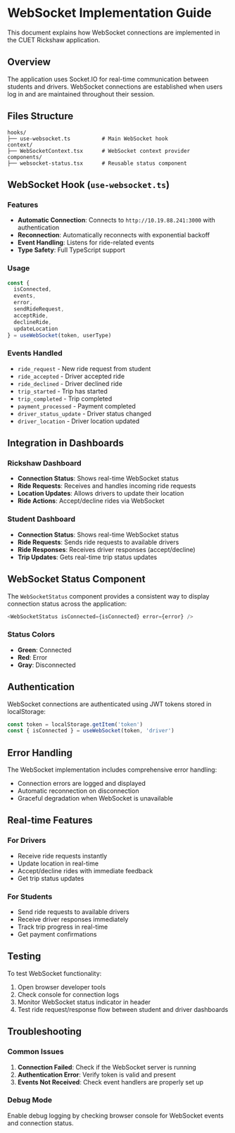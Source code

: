 # WebSocket Implementation Guide

This document explains how WebSocket connections are implemented in the CUET Rickshaw application.

## Overview

The application uses Socket.IO for real-time communication between students and drivers. WebSocket connections are established when users log in and are maintained throughout their session.

## Files Structure

```
hooks/
├── use-websocket.ts          # Main WebSocket hook
context/
├── WebSocketContext.tsx      # WebSocket context provider
components/
├── websocket-status.tsx      # Reusable status component
```

## WebSocket Hook (`use-websocket.ts`)

### Features
- **Automatic Connection**: Connects to `http://10.19.88.241:3000` with authentication
- **Reconnection**: Automatically reconnects with exponential backoff
- **Event Handling**: Listens for ride-related events
- **Type Safety**: Full TypeScript support

### Usage
```typescript
const { 
  isConnected, 
  events, 
  error, 
  sendRideRequest, 
  acceptRide, 
  declineRide,
  updateLocation 
} = useWebSocket(token, userType)
```

### Events Handled
- `ride_request` - New ride request from student
- `ride_accepted` - Driver accepted ride
- `ride_declined` - Driver declined ride
- `trip_started` - Trip has started
- `trip_completed` - Trip completed
- `payment_processed` - Payment completed
- `driver_status_update` - Driver status changed
- `driver_location` - Driver location updated

## Integration in Dashboards

### Rickshaw Dashboard
- **Connection Status**: Shows real-time WebSocket status
- **Ride Requests**: Receives and handles incoming ride requests
- **Location Updates**: Allows drivers to update their location
- **Ride Actions**: Accept/decline rides via WebSocket

### Student Dashboard
- **Connection Status**: Shows real-time WebSocket status
- **Ride Requests**: Sends ride requests to available drivers
- **Ride Responses**: Receives driver responses (accept/decline)
- **Trip Updates**: Gets real-time trip status updates

## WebSocket Status Component

The `WebSocketStatus` component provides a consistent way to display connection status across the application:

```typescript
<WebSocketStatus isConnected={isConnected} error={error} />
```

### Status Colors
- **Green**: Connected
- **Red**: Error
- **Gray**: Disconnected

## Authentication

WebSocket connections are authenticated using JWT tokens stored in localStorage:

```typescript
const token = localStorage.getItem('token')
const { isConnected } = useWebSocket(token, 'driver')
```

## Error Handling

The WebSocket implementation includes comprehensive error handling:
- Connection errors are logged and displayed
- Automatic reconnection on disconnection
- Graceful degradation when WebSocket is unavailable

## Real-time Features

### For Drivers
- Receive ride requests instantly
- Update location in real-time
- Accept/decline rides with immediate feedback
- Get trip status updates

### For Students
- Send ride requests to available drivers
- Receive driver responses immediately
- Track trip progress in real-time
- Get payment confirmations

## Testing

To test WebSocket functionality:
1. Open browser developer tools
2. Check console for connection logs
3. Monitor WebSocket status indicator in header
4. Test ride request/response flow between student and driver dashboards

## Troubleshooting

### Common Issues
1. **Connection Failed**: Check if the WebSocket server is running
2. **Authentication Error**: Verify token is valid and present
3. **Events Not Received**: Check event handlers are properly set up

### Debug Mode
Enable debug logging by checking browser console for WebSocket events and connection status. 